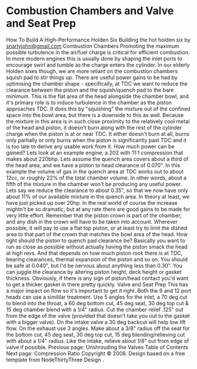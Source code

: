 # Combustion Chambers and Valve and Seat Prep

How To Build A High-Performance Holden Six
Building the hot holden six
by snarlyjohn@gmail.com
Combustion Chambers
Promoting the maximum possible turbulence in the air/fuel charge
is critical for efficient combustion. In more modern engines this
is usually done by shaping the inlet ports to encourage swirl and tumble
as the charge enters the cylinder. In our elderly Holden sixes though,
we are more reliant on the combustion chambers squish pad to stir things up.
There are useful power gains to be had by optimising the chamber
shape - specifically, at TDC we want to reduce the clearance
between the piston and the squish/quench pad to the bare minimum.
This is the flat area of the head alongside the chamber bowl, and
it's primary role is to induce turbulence in the chamber as the
piston approaches TDC. It does this by "squishing" the mixture out
of the confined space into the bowl area, but there is a downside
to this as well. Because the mixture in this area is in such close
proximity to the relatively cool metal of the head and piston, it
doesn't burn along with the rest of the cylinder charge when the
piston is at or near TDC. It either doesn't burn at all, burns only
partially or only burns when the piston is significantly past TDC
and it is too late to derive any usable work from it.
How much power can be gained? Lets look at an example engine, a
202 with 11:1 compression that makes about 220bhp. Lets assume the
quench area covers about a third of the head area, and we have a
piston to head clearance of 0.070". In this example the volume of
gas in the quench area at TDC works out to about 12cc, or roughly
22% of the total chamber volume. In other words, about a fifth of
the mixture in the chamber won't be producing any useful power.
Lets say we reduce the clearance to about 0.35", so that we now
have only about 11% of our available mixture in the quench area. In
theory at least, we have just picked up over 20hp. In the real
world of course the increase mightn't be so dramatic, but at any
rate there are good gains to be made for very little effort.
Remember that the piston crown is part of the chamber, and any
dish in the crown will have to be taken into account. Wherever
possible, it will pay to use a flat top piston, or at least try to
limit the dished area to that part of the crown that matches the
bowl area of the head. How tight should the piston to quench pad
clearance be? Basically you want to run as close as possible
without actually having the piston smack the head at high revs. And
that depends on how much piston rock there is at TDC, bearing
clearances, thermal expansion of the piston and so on. You should
be safe at 0.040", but I'd be nervous about anything less than
0.30". You can juggle the clearance by altering piston height, deck
height or gasket thickness. Obviously, if there is any sign of
piston/head contact you'd want to get a thicker gasket in there
pretty quickly.
Valve and Seat Prep
This has a major impact on flow so it's important to get it
right. Both the 9 and 12 port heads can use a simililar
treatment.
Use 5 angles for the inlet, a 70 deg cut to blend into the throat,
a 60 deg bottom cut, 45 deg seat, 30 deg top cut & 15 deg
chamber blend with a 1/4" radius. Cut the chamber relief .125" out
from the edge of the valve (provided that doesn't take you out to
the gasket with a bigger valve). On the intake valve a 30 deg
backcut will help low lift flow.
On the exhaust use 3 angles. Make about a 3/8" radius off the seat
for the bottom cut, 45 deg seat, 30 deg top cut, 15 deg
blending/relieving cut with about a 1/4" radius. Like the intake,
relieve about 1/8" out from edge of valve if possible.
Previous page: Unshrouding the Valves
Table of Contents
Next page: Compression Ratio
Copyright © 2008. Design
based on a free template from
NodeThirtyThree
Design
.